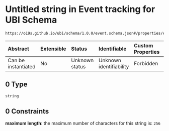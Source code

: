 # Untitled string in Event tracking for UBI Schema

```txt
https://o19s.github.io/ubi/schema/1.0.0/event.schema.json#/properties/event_attributes/properties/object/properties/internal_id/anyOf/0
```



| Abstract            | Extensible | Status         | Identifiable            | Custom Properties | Additional Properties | Access Restrictions | Defined In                                                                      |
| :------------------ | :--------- | :------------- | :---------------------- | :---------------- | :-------------------- | :------------------ | :------------------------------------------------------------------------------ |
| Can be instantiated | No         | Unknown status | Unknown identifiability | Forbidden         | Allowed               | none                | [event.schema.json\*](../../out/1.0.0/event.schema.json "open original schema") |

## 0 Type

`string`

## 0 Constraints

**maximum length**: the maximum number of characters for this string is: `256`
